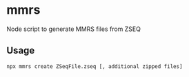 # mmrs

Node script to generate MMRS files from ZSEQ

## Usage

    npx mmrs create ZSeqFile.zseq [, additional zipped files]
